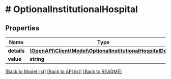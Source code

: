 # # OptionalInstitutionalHospital

## Properties

Name | Type | Description | Notes
------------ | ------------- | ------------- | -------------
**details** | [**\OpenAPI\Client\Model\OptionalInstitutionalHospitalDetails**](OptionalInstitutionalHospitalDetails.md) |  | [optional]
**value** | **string** |  | [optional]

[[Back to Model list]](../../README.md#models) [[Back to API list]](../../README.md#endpoints) [[Back to README]](../../README.md)
